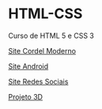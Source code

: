 # HTML-CSS
 Curso de HTML 5 e CSS 3
<p><a href="https://caiosenaf15.github.io/HTML-CSS/desafios/M%C3%B3dulo%202/d012/d012.html" target="_blank" >Site Cordel Moderno</a></p>
<p><a href="https://caiosenaf15.github.io/HTML-CSS/desafios/M%C3%B3dulo%202/d010/d010.html" target="_blank">Site Android</a></p>
<p><a href="https://caiosenaf15.github.io/HTML-CSS/desafios/M%C3%B3dulo%204/d013/d013.html">Site Redes Sociais</a></p>
<p><a href="https://caiosenaf15.github.io/HTML-CSS/testes/projeto_3d.html">Projeto 3D</a><p>